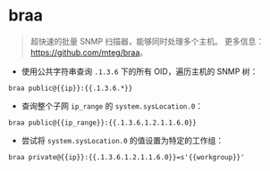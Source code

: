 # braa

> 超快速的批量 SNMP 扫描器，能够同时处理多个主机。
> 更多信息：<https://github.com/mteg/braa>。

- 使用公共字符串查询 `.1.3.6` 下的所有 OID，遍历主机的 SNMP 树：

`braa public@{{ip}}:{{.1.3.6.*}}`

- 查询整个子网 `ip_range` 的 `system.sysLocation.0`：

`braa public@{{ip_range}}:{{.1.3.6.1.2.1.1.6.0}}`

- 尝试将 `system.sysLocation.0` 的值设置为特定的工作组：

`braa private@{{ip}}:{{.1.3.6.1.2.1.1.6.0}}=s'{{workgroup}}'`